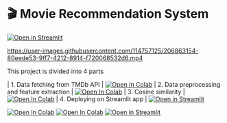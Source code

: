 # 🎬 Movie Recommendation System

[![Open in Streamlit](https://static.streamlit.io/badges/streamlit_badge_black_white.svg)](https://night-time1809-movie-recommendation-system-app-2-874z5m.streamlit.app/?fbclid=IwAR3OBYnTUnJrLgkELK9DO2HyEyvV8c0BMpP1zHWeL1aAnTVB6m28qJYIvbI)

https://user-images.githubusercontent.com/114757125/206863154-80eede53-9ff7-4212-8914-f720068532d6.mp4

This project is divided into 4 parts

| 1. Data fetching from TMDb API | [![Open In Colab](https://colab.research.google.com/assets/colab-badge.svg)](https://colab.research.google.com/drive/1t7mt04ql-F9tufO6P8FCPKxA2uzyP2Vi?usp=sharing)
| 2. Data preprocessing and feature extraction | [![Open In Colab](https://colab.research.google.com/assets/colab-badge.svg)](https://colab.research.google.com/drive/1f4v7kkVYv0ejsMxMRo3TFl12oq8TmwGO?usp=sharing)
| 3. Cosine similarity | [![Open In Colab](https://colab.research.google.com/assets/colab-badge.svg)](https://colab.research.google.com/drive/1f4v7kkVYv0ejsMxMRo3TFl12oq8TmwGO?usp=sharing)
| 4. Deploying on Streamlit app | [![Open in Streamlit](https://static.streamlit.io/badges/streamlit_badge_black_white.svg)](https://night-time1809-movie-recommendation-system-app-2-874z5m.streamlit.app/?fbclid=IwAR3OBYnTUnJrLgkELK9DO2HyEyvV8c0BMpP1zHWeL1aAnTVB6m28qJYIvbI)

[![Open In Colab](https://colab.research.google.com/assets/colab-badge.svg)](https://colab.research.google.com/drive/1t7mt04ql-F9tufO6P8FCPKxA2uzyP2Vi?usp=sharing)
[![Open In Colab](https://colab.research.google.com/assets/colab-badge.svg)](https://colab.research.google.com/drive/1f4v7kkVYv0ejsMxMRo3TFl12oq8TmwGO?usp=sharing)
[![Open in Streamlit](https://static.streamlit.io/badges/streamlit_badge_black_white.svg)](https://night-time1809-movie-recommendation-system-app-2-874z5m.streamlit.app/?fbclid=IwAR3OBYnTUnJrLgkELK9DO2HyEyvV8c0BMpP1zHWeL1aAnTVB6m28qJYIvbI)
